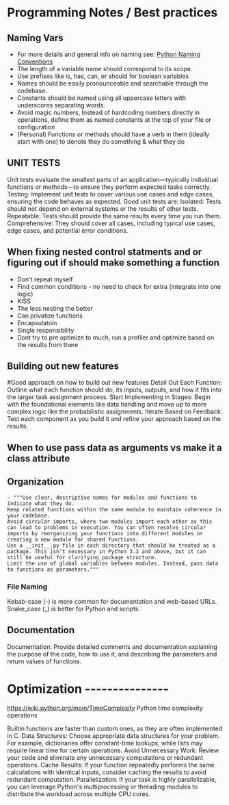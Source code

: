 
# Programming Notes / Best practices 


## Naming Vars
- For more details and general info on naming see: [Python Naming Conventions](/docs/references/python-naming-conventions.md)
- The length of a variable name should correspond to its scope. 
- Use prefixes like is, has, can, or should for boolean variables
- Names should be easily pronounceable and searchable through the codebase.
- Constants should be named using all uppercase letters with underscores separating words.
- Avoid magic numbers, Instead of hardcoding numbers directly in operations, define them as named constants at the top of your file or configuration
- (Personal) Functions or methods should have a verb in them (ideally start with one) to denote they do something & what they do

## UNIT TESTS
Unit tests evaluate the smallest parts of an application—typically individual functions or methods—to ensure they perform expected tasks correctly. Testing: Implement unit tests to cover various use cases and edge cases, ensuring the code behaves as expected.
Good unit tests are:
Isolated: Tests should not depend on external systems or the results of other tests.
Repeatable: Tests should provide the same results every time you run them.
Comprehensive: They should cover all cases, including typical use cases, edge cases, and potential error conditions.

## When fixing nested control statments and or figuring out if should make something a function
- Don't repeat myself
- Find common conditions - no need to check for extra (integrate into one logic)
- KISS
- The less nesting the better
- Can privatize functions
- Encapsulatoin
- Single responsibility
- Dont try to pre optimize to much, run a profiler and optimize based on the results from there

## Building out new features
#Good approach on how to build out new features
Detail Out Each Function: Outline what each function should do, its inputs, outputs, and how it fits into the larger task assignment process.
Start Implementing in Stages: Begin with the foundational elements like data handling and move up to more complex logic like the probabilistic assignments.
Iterate Based on Feedback: Test each component as you build it and refine your approach based on the results.


## When to use pass data as arguments vs make it a class attribute

## Organization
    - """Use clear, descriptive names for modules and functions to indicate what they do.
    Keep related functions within the same module to maintain coherence in your codebase.
    Avoid circular imports, where two modules import each other as this can lead to problems in execution. You can often resolve circular imports by reorganizing your functions into different modules or creating a new module for shared functions.
    Use a __init__.py file in each directory that should be treated as a package. This isn’t necessary in Python 3.3 and above, but it can still be useful for clarifying package structure.
    Limit the use of global variables between modules. Instead, pass data to functions as parameters."""

### File Naming
Kebab-case (-) is more common for documentation and web-based URLs.
Snake_case (_) is better for Python and scripts.

## Documentation
Documentation: Provide detailed comments and documentation explaining the purpose of the code, how to use it, and describing the parameters and return values of functions.

# Optimization ---------------

https://wiki.python.org/moin/TimeComplexity
Python time complexity operations

Builtin functions are faster than custom ones, as they are often implemented in C.
Data Structures: Choose appropriate data structures for your problem. For example, dictionaries offer constant-time lookups, while lists may require linear time for certain operations.
Avoid Unnecessary Work: Review your code and eliminate any unnecessary computations or redundant operations.
Cache Results: If your function repeatedly performs the same calculations with identical inputs, consider caching the results to avoid redundant computation.
Parallelization: If your task is highly parallelizable, you can leverage Python's multiprocessing or threading modules to distribute the workload across multiple CPU cores.
